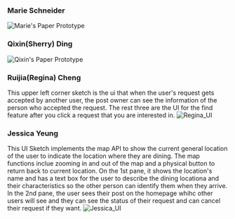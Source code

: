 ### Marie Schneider
![Marie's Paper Prototype](https://github.com/dingqixin/chicas/blob/master/img/userinterface/2nd/Mari's%20prototype.jpg)

### Qixin(Sherry) Ding
![Qixin's Paper Prototype](https://github.com/dingqixin/chicas/blob/master/img/userinterface/2nd/Qixin's%20UI.jpeg)

### Ruijia(Regina) Cheng
This upper left corner sketch is the ui that when the user's request gets accepted by another user, the post owner can see the information of the person who accepted the request. The rest three are the UI for the find feature after you click a request that you are interested in. 
![Regina_UI](https://github.com/dingqixin/chicas/blob/master/img/userinterface/2nd/2103140889.jpg)

### Jessica Yeung
This UI Sketch implements the map API to show the current general location of the user to indicate the location where they are dining. The map functions inclue zooming in and out of the map and a physical button to return back to current location. On the 1st pane, it shows the location's name and has a text box for the user to describe the dining locationa and their characteristics so the other person can identify them when they arrive. In the 2nd pane, the user sees their post on the homepage whihc other users will see and they can see the status of their request and can cancel their request if they want.
![Jessica_UI](https://github.com/dingqixin/chicas/blob/master/img/userinterface/2nd/Post_UI.JPG)
